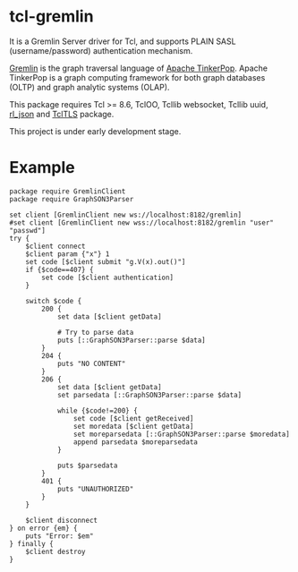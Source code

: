 tcl-gremlin
=====

It is a Gremlin Server driver for Tcl, and supports PLAIN 
SASL (username/password) authentication mechanism.

[Gremlin](https://tinkerpop.apache.org/gremlin.html) is the graph traversal 
language of [Apache TinkerPop](https://tinkerpop.apache.org/).
Apache TinkerPop is a graph computing framework for both graph databases 
(OLTP) and graph analytic systems (OLAP).

This package requires Tcl >= 8.6, TclOO, Tcllib websocket, Tcllib uuid,
[rl_json](https://github.com/RubyLane/rl_json) and 
[TclTLS](https://core.tcl-lang.org/tcltls/home) package.

This project is under early development stage.


Example
=====

    package require GremlinClient
    package require GraphSON3Parser

    set client [GremlinClient new ws://localhost:8182/gremlin]
    #set client [GremlinClient new wss://localhost:8182/gremlin "user" "passwd"]
    try {
        $client connect
        $client param {"x"} 1
        set code [$client submit "g.V(x).out()"]
        if {$code==407} {
            set code [$client authentication]
        }

        switch $code {
            200 {
                set data [$client getData]

                # Try to parse data
                puts [::GraphSON3Parser::parse $data]
            } 
            204 {
                puts "NO CONTENT"
            }
            206 {
                set data [$client getData]
                set parsedata [::GraphSON3Parser::parse $data]

                while {$code!=200} {
                    set code [$client getReceived]
                    set moredata [$client getData]
                    set moreparsedata [::GraphSON3Parser::parse $moredata]
                    append parsedata $moreparsedata
                }

                puts $parsedata
            }
            401 {
                puts "UNAUTHORIZED"
            }
        }

        $client disconnect
    } on error {em} {
        puts "Error: $em"
    } finally {
        $client destroy
    }

